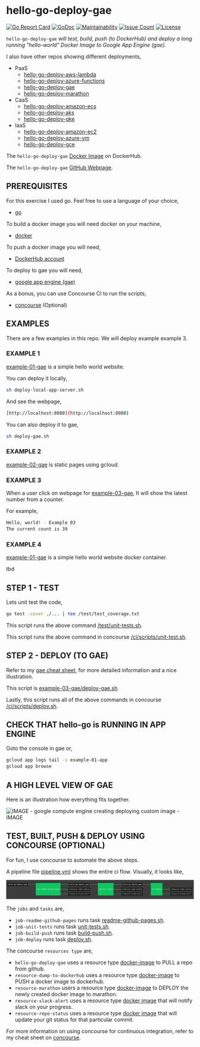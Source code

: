 # hello-go-deploy-gae

[![Go Report Card](https://goreportcard.com/badge/github.com/JeffDeCola/hello-go-deploy-gae)](https://goreportcard.com/report/github.com/JeffDeCola/hello-go-deploy-gae)
[![GoDoc](https://godoc.org/github.com/JeffDeCola/hello-go-deploy-gae?status.svg)](https://godoc.org/github.com/JeffDeCola/hello-go-deploy-gae)
[![Maintainability](https://api.codeclimate.com/v1/badges/dc7f5a341aed6ae341d0/maintainability)](https://codeclimate.com/github/JeffDeCola/hello-go-deploy-gae/maintainability)
[![Issue Count](https://codeclimate.com/github/JeffDeCola/hello-go-deploy-gae/badges/issue_count.svg)](https://codeclimate.com/github/JeffDeCola/hello-go-deploy-gae/issues)
[![License](http://img.shields.io/:license-mit-blue.svg)](http://jeffdecola.mit-license.org)

`hello-go-deploy-gae` _will test, build, push (to DockerHub) and deploy
a long running "hello-world" Docker Image to Google App Engine (gae)._

I also have other repos showing different deployments,

* PaaS
  * [hello-go-deploy-aws-lambda](https://github.com/JeffDeCola/hello-go-deploy-aws-lambda)
  * [hello-go-deploy-azure-functions](https://github.com/JeffDeCola/hello-go-deploy-azure-functions)
  * [hello-go-deploy-gae](https://github.com/JeffDeCola/hello-go-deploy-gae)
  * [hello-go-deploy-marathon](https://github.com/JeffDeCola/hello-go-deploy-marathon)
* CaaS
  * [hello-go-deploy-amazon-ecs](https://github.com/JeffDeCola/hello-go-deploy-amazon-ecs)
  * [hello-go-deploy-aks](https://github.com/JeffDeCola/hello-go-deploy-aks)
  * [hello-go-deploy-gke](https://github.com/JeffDeCola/hello-go-deploy-gke)
* IaaS
  * [hello-go-deploy-amazon-ec2](https://github.com/JeffDeCola/hello-go-deploy-amazon-ec2)
  * [hello-go-deploy-azure-vm](https://github.com/JeffDeCola/hello-go-deploy-azure-vm)
  * [hello-go-deploy-gce](https://github.com/JeffDeCola/hello-go-deploy-gce)

The `hello-go-deploy-gae`
[Docker Image](https://hub.docker.com/r/jeffdecola/hello-go-deploy-gae)
on DockerHub.

The `hello-go-deploy-gae`
[GitHub Webpage](https://jeffdecola.github.io/hello-go-deploy-gae/).

## PREREQUISITES

For this exercise I used go.  Feel free to use a language of your choice,

* [go](https://github.com/JeffDeCola/my-cheat-sheets/tree/master/software/development/languages/go-cheat-sheet)

To build a docker image you will need docker on your machine,

* [docker](https://github.com/JeffDeCola/my-cheat-sheets/tree/master/software/operations-tools/orchestration/builds-deployment-containers/docker-cheat-sheet)

To push a docker image you will need,

* [DockerHub account](https://hub.docker.com/)

To deploy to gae you will need,

* [google app engine (gae)](https://github.com/JeffDeCola/my-cheat-sheets/tree/master/software/service-architectures/platform-as-a-service/google-app-engine-cheat-sheet)

As a bonus, you can use Concourse CI to run the scripts,

* [concourse](https://github.com/JeffDeCola/my-cheat-sheets/tree/master/software/operations-tools/continuous-integration-continuous-deployment/concourse-cheat-sheet)
  (Optional)

## EXAMPLES

There are a few examples in this repo.  We will deploy example example 3.

### EXAMPLE 1

[example-01-gae](https://github.com/JeffDeCola/hello-go-deploy-gae/tree/master/example-01-gae)
is a simple hello world website.

You can deploy it locally,

```bash
sh deploy-local-app-server.sh
```

And see the webpage,

```bash
[http://localhost:8080](http://localhost:8080)
```

You can also deploy it to gae,

```bash
sh deploy-gae.sh
```

### EXAMPLE 2

[example-02-gae](https://github.com/JeffDeCola/hello-go-deploy-gae/tree/master/example-02-gae)
is static pages using gcloud.

### EXAMPLE 3

When a user click on webpage for [example-03-gae](https://github.com/JeffDeCola/hello-go-deploy-gae/tree/master/example-03-gae),
It will show the latest number from a counter.

For example,

```bash
Hello, world! - Example 03
The current count is 39
```

### EXAMPLE 4

[example-01-gae](https://github.com/JeffDeCola/hello-go-deploy-gae/tree/master/example-01-gae)
is a simple hello world website docker container.

tbd

## STEP 1 - TEST

Lets unit test the code,

```bash
go test -cover ./... | tee /test/test_coverage.txt
```

This script runs the above command
[/test/unit-tests.sh](https://github.com/JeffDeCola/hello-go-deploy-gae/tree/master/test/unit-tests.sh).

This script runs the above command in concourse
[/ci/scripts/unit-test.sh](https://github.com/JeffDeCola/hello-go-deploy-gae/tree/master/ci/scripts/unit-tests.sh).

## STEP 2 - DEPLOY (TO GAE)

Refer to my
[gae cheat sheet](https://github.com/JeffDeCola/my-cheat-sheets/blob/master/software/infrastructure-as-a-service/cloud-services-compute/google-cloud-platform-cheat-sheet/google-app-engine.md),
for more detailed information and a nice illustration.

This script is
[example-03-gae/deploy-gae.sh](https://github.com/JeffDeCola/hello-go-deploy-gae/tree/master/gae-deploy/example-03-gae/deploy-gae.sh).

Lastly, this script runs all of the above commands in concourse
[/ci/scripts/deploy.sh](https://github.com/JeffDeCola/hello-go-deploy-gae/tree/master/ci/scripts/deploy.sh).

## CHECK THAT hello-go is RUNNING IN APP ENGINE

Goto the console in gae or,

```bash
gcloud app logs tail -s example-01-app
gcloud app browse
```

## A HIGH LEVEL VIEW OF GAE

Here is an illustration how everything fits together.

![IMAGE -  google compute engine creating deploying custom image - IMAGE](https://github.com/JeffDeCola/my-cheat-sheets/blob/master/docs/pics/gae-app-service-view.jpg)

## TEST, BUILT, PUSH & DEPLOY USING CONCOURSE (OPTIONAL)

For fun, I use concourse to automate the above steps.

A pipeline file [pipeline.yml](https://github.com/JeffDeCola/hello-go-deploy-gae/tree/master/ci/pipeline.yml)
shows the entire ci flow. Visually, it looks like,

![IMAGE - hello-go-deploy-gae concourse ci pipeline - IMAGE](docs/pics/hello-go-deploy-gae-pipeline.jpg)

The `jobs` and `tasks` are,

* `job-readme-github-pages` runs task
  [readme-github-pages.sh](https://github.com/JeffDeCola/hello-go-deploy-gae/tree/master/ci/scripts/readme-github-pages.sh).
* `job-unit-tests` runs task
  [unit-tests.sh](https://github.com/JeffDeCola/hello-go-deploy-gae/tree/master/ci/scripts/unit-tests.sh).
* `job-build-push` runs task
  [build-push.sh](https://github.com/JeffDeCola/hello-go-deploy-gae/tree/master/ci/scripts/build-push.sh).
* `job-deploy` runs task
  [deploy.sh](https://github.com/JeffDeCola/hello-go-deploy-gae/tree/master/ci/scripts/deploy.sh).

The concourse `resources type` are,

* `hello-go-deploy-gae` uses a resource type
  [docker-image](https://hub.docker.com/r/concourse/git-resource/)
  to PULL a repo from github.
* `resource-dump-to-dockerhub` uses a resource type
  [docker-image](https://hub.docker.com/r/concourse/docker-image-resource/)
  to PUSH a docker image to dockerhub.
* `resource-marathon` users a resource type
  [docker-image](https://hub.docker.com/r/ckaznocha/marathon-resource)
  to DEPLOY the newly created docker image to marathon.
* `resource-slack-alert` uses a resource type
  [docker image](https://hub.docker.com/r/cfcommunity/slack-notification-resource)
  that will notify slack on your progress.
* `resource-repo-status` uses a resource type
  [docker image](https://hub.docker.com/r/dpb587/github-status-resource)
  that will update your git status for that particular commit.

For more information on using concourse for continuous integration,
refer to my cheat sheet on [concourse](https://github.com/JeffDeCola/my-cheat-sheets/tree/master/software/operations-tools/continuous-integration-continuous-deployment/concourse-cheat-sheet).
